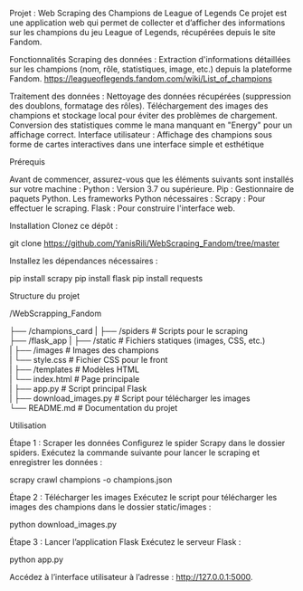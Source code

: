 Projet : Web Scraping des Champions de League of Legends
Ce projet est une application web qui permet de collecter et d’afficher des informations sur les champions du jeu League of Legends, récupérées depuis le site Fandom.

Fonctionnalités
Scraping des données : Extraction d'informations détaillées sur les champions (nom, rôle, statistiques, image, etc.) depuis la plateforme Fandom.
https://leagueoflegends.fandom.com/wiki/List_of_champions

Traitement des données :
Nettoyage des données récupérées (suppression des doublons, formatage des rôles).
Téléchargement des images des champions et stockage local pour éviter des problèmes de chargement.
Conversion des statistiques comme le mana manquant en "Energy" pour un affichage correct.
Interface utilisateur : Affichage des champions sous forme de cartes interactives dans une interface simple et esthétique

Prérequis

Avant de commencer, assurez-vous que les éléments suivants sont installés sur votre machine :
Python : Version 3.7 ou supérieure.
Pip : Gestionnaire de paquets Python.
Les frameworks Python nécessaires :
Scrapy : Pour effectuer le scraping.
Flask : Pour construire l'interface web.

Installation
Clonez ce dépôt :

git clone https://github.com/YanisRili/WebScraping_Fandom/tree/master
  
Installez les dépendances nécessaires :

pip install scrapy
pip install flask
pip install requests

Structure du projet

/WebScrapping_Fandom  

├── /champions_card
|    ├── /spiders                 # Scripts pour le scraping  
├── /flask_app
|    ├── /static                  # Fichiers statiques (images, CSS, etc.)  
|       ├── /images               # Images des champions  
|        └── style.css            # Fichier CSS pour le front  
|    ├── /templates               # Modèles HTML  
|        └── index.html           # Page principale  
|    ├── app.py                   # Script principal Flask  
|    ├── download_images.py       # Script pour télécharger les images  
└── README.md                     # Documentation du projet

Utilisation

Étape 1 : Scraper les données
Configurez le spider Scrapy dans le dossier spiders.
Exécutez la commande suivante pour lancer le scraping et enregistrer les données :

scrapy crawl champions -o champions.json  

Étape 2 : Télécharger les images
Exécutez le script pour télécharger les images des champions dans le dossier static/images :

python download_images.py  

Étape 3 : Lancer l’application Flask
Exécutez le serveur Flask :

python app.py  

Accédez à l’interface utilisateur à l’adresse : http://127.0.0.1:5000.
